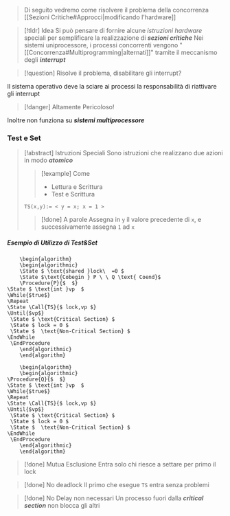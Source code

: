 >Di seguito vedremo come risolvere il problema della concorrenza [[Sezioni Critiche#Approcci|modificando l'hardware]]

>[!tldr] Idea
>Si può pensare di fornire alcune *istruzioni hardware* speciali per semplificare la realizzazione di ***sezioni critiche***
>Nei sistemi uniprocessore, i processi concorrenti vengono "[[Concorrenza#Multiprogramming|alternati]]" tramite il meccanismo degli ***interrupt***

>[!question] Risolve il problema, disabilitare gli interrupt?

Il sistema operativo deve la sciare ai processi la responsabilità di riattivare gli interrupt
>[!danger] Altamente Pericoloso!

Inoltre non funziona su ***sistemi multiprocessore***

### Test e Set
>[!abstract] Istruzioni Speciali
>Sono istruzioni che realizzano due azioni in modo ***atomico***
>>[!example] Come
>>- Lettura e Scrittura
>>- Test e Scrittura
>
>`TS(x,y):= < y = x; x = 1 >`
>>[!done] A parole
>>Assegna in `y` il valore precedente di `x`, e successivamente assegna `1` ad `x`


##### Esempio di Utilizzo di Test&Set
```pseudo
	\begin{algorithm}
	\begin{algorithmic}
	\State $ \text{shared }lock\  =0 $
	\State $\text{Cobegin } P \ \ Q \text{ Coend}$
	\Procedure{P}{$  $}
\State $ \text{int }vp  $
\While{$true$}
\Repeat
\State \Call{TS}{$ lock,vp $}
\Until{$vp$}
 \State $ \text{Critical Section} $
 \State $ lock = 0 $
 \State $  \text{Non-Critical Section} $
\EndWhile
 \EndProcedure
	\end{algorithmic}
	\end{algorithm}
```

```pseudo
	\begin{algorithm}
	\begin{algorithmic}
\Procedure{Q}{$  $}
\State $ \text{int }vp  $
\While{$true$}
\Repeat
\State \Call{TS}{$ lock,vp $}
\Until{$vp$}
 \State $ \text{Critical Section} $
 \State $ lock = 0 $
 \State $  \text{Non-Critical Section} $
\EndWhile
 \EndProcedure
	\end{algorithmic}
	\end{algorithm}
```

>[!done] Mutua Esclusione
>Entra solo chi riesce a settare per primo il lock

>[!done] No deadlock
>Il primo che esegue `TS` entra senza problemi

>[!done] No Delay non necessari
>Un processo fuori dalla ***critical section*** non blocca gli altri

